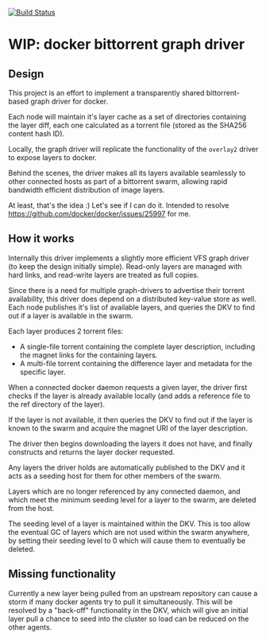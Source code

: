 [![Build Status](https://travis-ci.org/wrouesnel/docker-bittorrent-graph-driver.svg?branch=master)](https://travis-ci.org/wrouesnel/docker-bittorrent-graph-driver)

# WIP: docker bittorrent graph driver

## Design

This project is an effort to implement a transparently shared bittorrent-based
graph driver for docker.

Each node will maintain it's layer cache as a set of directories containing the
layer diff, each one calculated as a torrent file (stored as the SHA256 content
hash ID).

Locally, the graph driver will replicate the functionality of the `overlay2`
driver to expose layers to docker. 

Behind the scenes, the driver makes all its layers available seamlessly to other 
connected hosts as part of a bittorrent swarm, allowing rapid bandwidth 
efficient distribution of image layers.

At least, that's the idea :) Let's see if I can do it. Intended to resolve
https://github.com/docker/docker/issues/25997 for me.

## How it works

Internally this driver implements a slightly more efficient VFS graph
driver (to keep the design initially simple). Read-only layers are
managed with hard links, and read-write layers are treated as full
copies.

Since there is a need for multiple graph-drivers to advertise their
torrent availability, this driver does depend on a distributed key-value
store as well. Each node publishes it's list of available layers, and
queries the DKV to find out if a layer is available in the swarm.

Each layer produces 2 torrent files:
* A single-file torrent containing the complete layer description,
  including the magnet links for the containing layers.
* A multi-file torrent containing the difference layer and metadata
  for the specific layer.

When a connected docker daemon requests a given layer, the driver first
checks if the layer is already available locally (and adds a reference
file to the ref directory of the layer).

If the layer is not available, it then queries the DKV to find out if
the layer is known to the swarm and acquire the magnet URI of the
layer description.

The driver then begins downloading the layers it does not have, and
finally constructs and returns the layer docker requested.

Any layers the driver holds are automatically published to the DKV and
it acts as a seeding host for them for other members of the swarm.

Layers which are no longer referenced by any connected daemon, and which
meet the minimum seeding level for a layer to the swarm, are deleted
from the host.

The seeding level of a layer is maintained within the DKV. This is too
allow the eventual GC of layers which are not used within the swarm
anywhere, by setting their seeding level to 0 which will cause them to
eventually be deleted.

## Missing functionality
Currently a new layer being pulled from an upstream repository can
cause a storm if many docker agents try to pull it simultaneously. This
will be resolved by a "back-off" functionality in the DKV, which will
give an initial layer pull a chance to seed into the cluster so load
can be reduced on the other agents.